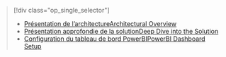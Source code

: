 > [!div class="op_single_selector"]
> * [<span data-ttu-id="cb2f2-101">Présentation de l’architecture</span><span class="sxs-lookup"><span data-stu-id="cb2f2-101">Architectural Overview</span></span>](../articles/machine-learning/cortana-analytics-playbook-vehicle-telemetry.md)
> * [<span data-ttu-id="cb2f2-102">Présentation approfondie de la solution</span><span class="sxs-lookup"><span data-stu-id="cb2f2-102">Deep Dive into the Solution</span></span>](../articles/machine-learning/cortana-analytics-playbook-vehicle-telemetry-deep-dive.md)
> * [<span data-ttu-id="cb2f2-103">Configuration du tableau de bord PowerBI</span><span class="sxs-lookup"><span data-stu-id="cb2f2-103">PowerBI Dashboard Setup</span></span>](../articles/machine-learning/cortana-analytics-playbook-vehicle-telemetry-powerbi.md)
> 
> 

